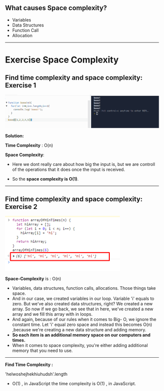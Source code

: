 ## What causes Space complexity?

- Variables
- Data Structures
- Function Call
- Allocation

---

# Exercise Space Complexity

## Find time complexity and space complexity: Exercise 1

![Program](./Images-BigO/P21.png)

**Solution:**

**Time Complexity** : O(n)

**Space Complexity**:

- Here we dont really care about how big the input is, but we are controll of the operations that it does once the input is received.

- So the **space complexity is O(1)**.

---

## Find time complexity and space complexity: Exercise 2

![program](./Images-BigO/P22.png)

**Space-Complexity** is : O(n)

- Variables, data structures, function calls, allocations. Those things take space.
- And in our case, we created variables in our loop. Variable 'i' equals to zero. But we've also created data structures, right? We created a new array. So now if we go back, we see that in here, we've created a new array and we fill this array with in loops.
- And again, because of our rules when it comes to Big- O, we ignore the constant time. Let 'i' equal zero space and instead this becomes O(n) ,because we're creating a new data structure and adding memory.
- **So each item is an additional memory space on our computers and times.**
- When it comes to space complexity, you're either adding additional memory that you need to use.

---

**Find Time Complexity :**

'helwoshejhekhiuhudsh'.length

- O(1) , in JavaScript the time complexity is O(1) , in JavaScript.
